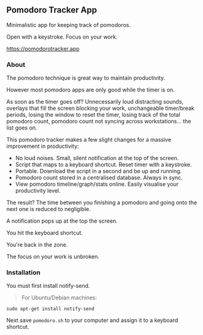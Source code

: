 <h2>Pomodoro Tracker App</h2>

<p>Minimalistic app for keeping track of pomodoros.</p>
<p>Open with a keystroke. Focus on your work.</p>

<a href='https://pomodorotracker.app'>https://pomodorotracker.app</a>


<h3>About</h3>

<p>The pomodoro technique is great way to maintain productivity.</p>
<p>However most pomodoro apps are only good while the timer is on.</p>
<p>As soon as the timer goes off? Unnecessarily loud distracting sounds, overlays that fill the screen blocking your work, unchangeable timer/break periods, losing the window to reset the timer, losing track of the total pomodoro count, pomodoro count not syncing across workstations... the list goes on.</p>
<p>This pomodoro tracker makes a few slight changes for a massive improvement in productivity:</p>
<ul>
  <li>No loud noises. Small, silent notification at the top of the screen.</li>
  <li>Script that maps to a keyboard shortcut. Reset timer with a keystroke.</li>
  <li>Portable. Download the script in a second and be up and running.</li>
  <li>Pomodoro count stored in a centralised database. Always in sync.</li>
  <li>View pomodoro timeline/graph/stats online. Easily visualise your productivity level.</li>
</ul>
<p>The result? The time between you finishing a pomodoro and going onto the next one is reduced to negligible.</p>
<p>A notification pops up at the top the screen.</p>
<p>You hit the keyboard shortcut.</p>
<p>You're back in the zone.</p>
<p>The focus on your work is unbroken.</p>

<h3>Installation</h3>
<p>You must first install notify-send.</p>
<blockquote> For Ubuntu/Debian machines:</blockquote>
<p><code>sudo apt-get install notify-send</code></p>
<p>Next save <code>pomodoro.sh</code> to your computer and assign it to a keyboard shortcut.</p>


